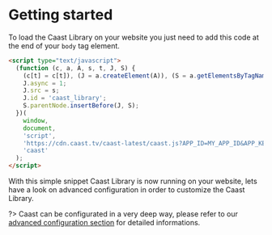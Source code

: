 # Getting started

To load the Caast Library on your website you just need to add this code at the end of your `body` tag element.

```html
<script type="text/javascript">
  (function (c, a, A, s, t, J, S) {
    (c[t] = c[t]), (J = a.createElement(A)), (S = a.getElementsByTagName(A)[0]);
    J.async = 1;
    J.src = s;
    J.id = 'caast_library';
    S.parentNode.insertBefore(J, S);
  })(
    window,
    document,
    'script',
    'https://cdn.caast.tv/caast-latest/caast.js?APP_ID=MY_APP_ID&APP_KEY=MY_APP_KEY',
    'caast'
  );
</script>
```

With this simple snippet Caast Library is now running on your website, lets have a look on advanced configuration in order to customize the Caast Library.

?> Caast can be configurated in a very deep way, please refer to our [advanced configuration section](configuration/README.md) for detailed informations.
